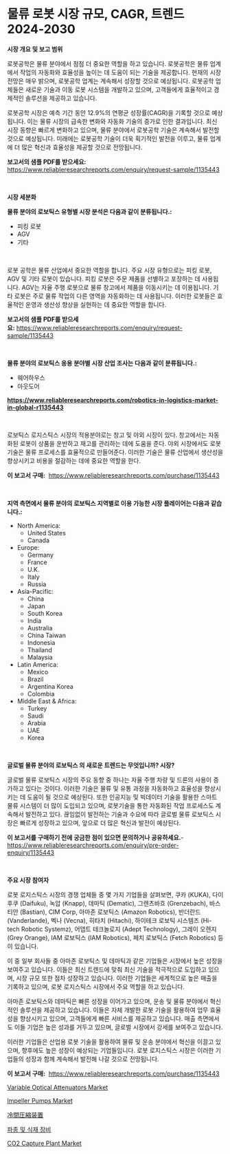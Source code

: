 <p><h1>물류 로봇 시장 규모, CAGR, 트렌드 2024-2030</h1></p><p><strong>시장 개요 및 보고 범위</strong></p>
<p><p>로봇공학은 물류 분야에서 점점 더 중요한 역할을 하고 있습니다. 로봇공학은 물류 업계에서 작업의 자동화와 효율성을 높이는 데 도움이 되는 기술을 제공합니다. 현재의 시장 전망은 매우 밝으며, 로봇공학 업계는 계속해서 성장할 것으로 예상됩니다. 로봇공학 업체들은 새로운 기술과 이동 로봇 시스템을 개발하고 있으며, 고객들에게 효율적이고 경제적인 솔루션을 제공하고 있습니다.</p><p>로봇공학 시장은 예측 기간 동안 12.9%의 연평균 성장률(CAGR)을 기록할 것으로 예상됩니다. 이는 물류 시장의 급속한 변화와 자동화 기술의 증가로 인한 결과입니다. 최신 시장 동향은 빠르게 변화하고 있으며, 물류 분야에서 로봇공학 기술은 계속해서 발전할 것으로 예상됩니다. 미래에는 로봇공학 기술이 더욱 획기적인 발전을 이루고, 물류 업계에 더 많은 혁신과 효율성을 제공할 것으로 전망됩니다.</p></p>
<p><strong>보고서의 샘플 PDF를 받으세요:</strong> <a href="https://www.reliableresearchreports.com/enquiry/request-sample/1135443">https://www.reliableresearchreports.com/enquiry/request-sample/1135443</a></p>
<p>&nbsp;</p>
<p><strong>시장 세분화</strong></p>
<p><strong>물류 분야의 로보틱스 유형별 시장 분석은 다음과 같이 분류됩니다.:</strong></p>
<p><ul><li>피킹 로봇</li><li>AGV</li><li>기타</li></ul></p>
<p>&nbsp;</p>
<p><p>로봇 공학은 물류 산업에서 중요한 역할을 합니다. 주요 시장 유형으로는 피킹 로봇, AGV 및 기타 로봇이 있습니다. 피킹 로봇은 주문 제품을 선별하고 포장하는 데 사용됩니다. AGV는 자율 주행 로봇으로 물류 창고에서 제품을 이동시키는 데 이용됩니다. 기타 로봇은 주로 물류 작업의 다른 영역을 자동화하는 데 사용됩니다. 이러한 로봇들은 효율적인 운영과 생산성 향상을 실현하는 데 중요한 역할을 합니다.</p></p>
<p><strong>보고서의 샘플 PDF를 받으세요:</strong>&nbsp;<a href="https://www.reliableresearchreports.com/enquiry/request-sample/1135443">https://www.reliableresearchreports.com/enquiry/request-sample/1135443</a></p>
<p>&nbsp;</p>
<p><strong> 물류 분야의 로보틱스 응용 분야별 시장 산업 조사는 다음과 같이 분류됩니다.:</strong></p>
<p><ul><li>웨어하우스</li><li>아웃도어</li></ul></p>
<p><strong><a href="https://www.reliableresearchreports.com/robotics-in-logistics-market-in-global-r1135443">https://www.reliableresearchreports.com/robotics-in-logistics-market-in-global-r1135443</a></strong></p>
<p>&nbsp;</p>
<p><p>로보틱스 로지스틱스 시장의 적용분야로는 창고 및 야외 시장이 있다. 창고에서는 자동화된 로봇이 상품을 운반하고 재고를 관리하는 데에 도움을 준다. 야외 시장에서도 로봇 기술은 물류 프로세스를 효율적으로 만들어준다. 이러한 기술은 물류 산업에서 생산성을 향상시키고 비용을 절감하는 데에 중요한 역할을 한다.</p></p>
<p><strong>이 보고서 구매:</strong>&nbsp; <a href="https://www.reliableresearchreports.com/purchase/1135443">https://www.reliableresearchreports.com/purchase/1135443</a></p>
<p>&nbsp;</p>
<p><strong>지역 측면에서 물류 분야의 로보틱스 지역별로 이용 가능한 시장 플레이어는 다음과 같습니다.:</strong></p>
<p><ul>
    <li>
        North America:
        <ul>
            <li>United States</li>
            <li>Canada</li>
        </ul>
    </li>
    <li>
        Europe:
        <ul>
            <li>Germany</li>
            <li>France</li>
            <li>U.K.</li>
            <li>Italy</li>
            <li>Russia</li>
        </ul>
    </li>
    <li>
        Asia-Pacific:
        <ul>
            <li>China</li>
            <li>Japan</li>
            <li>South Korea</li>
            <li>India</li>
            <li>Australia</li>
            <li>China Taiwan</li>
            <li>Indonesia</li>
            <li>Thailand</li>
            <li>Malaysia</li>
        </ul>
    </li>
    <li>
        Latin America:
        <ul>
            <li>Mexico</li>
            <li>Brazil</li>
            <li>Argentina Korea</li>
            <li>Colombia</li>
        </ul>
    </li>
    <li>
        Middle East & Africa:
        <ul>
            <li>Turkey</li>
            <li>Saudi</li>
            <li>Arabia</li>
            <li>UAE</li>
            <li>Korea</li>
        </ul>
    </li>
    </ul></p>
<p>&nbsp;</p>
<p><strong>글로벌 물류 분야의 로보틱스 의 새로운 트렌드는 무엇입니까? 시장?</strong></p>
<p><p>글로벌 물류 로보틱스 시장의 주요 동향 중 하나는 자율 주행 차량 및 드론의 사용이 증가하고 있다는 것이다. 이러한 기술은 물류 및 유통 과정을 자동화하고 효율성을 향상시키는 데 도움이 될 것으로 예상된다. 또한 인공지능 및 빅데이터 기술을 활용한 스마트 물류 시스템이 더 많이 도입되고 있으며, 로봇기술을 통한 자동화된 작업 프로세스도 계속해서 발전하고 있다. 끊임없이 발전하는 기술과 수요에 따라 글로벌 물류 로보틱스 시장은 빠르게 성장하고 있으며, 앞으로 더 많은 혁신과 발전이 예상된다.</p></p>
<p><strong>이 보고서를 구매하기 전에 궁금한 점이 있으면 문의하거나 공유하세요.</strong>- <a href="https://www.reliableresearchreports.com/enquiry/pre-order-enquiry/1135443">https://www.reliableresearchreports.com/enquiry/pre-order-enquiry/1135443</a></p>
<p>&nbsp;</p>
<p><strong>주요 시장 참여자</strong></p>
<p><p>로봇 로지스틱스 시장의 경쟁 업체들 중 몇 가지 기업들을 살펴보면, 쿠카 (KUKA), 다이후쿠 (Daifuku), 녹압 (Knapp), 데마틱 (Dematic), 그렌츠바흐 (Grenzebach), 바스티안 (Bastian), CIM Corp, 아마존 로보틱스 (Amazon Robotics), 반더란드 (Vanderlande), 벡나 (Vecna), 히타치 (Hitachi), 하이테크 로보틱 시스템즈 (Hi-tech Robotic Systemz), 어뎁트 테크놀로지 (Adept Technology), 그레이 오렌지 (Grey Orange), IAM 로보틱스 (IAM Robotics), 페치 로보틱스 (Fetch Robotics) 등이 있습니다.</p><p>이 중 일부 회사들 중 아마존 로보틱스 및 데마틱과 같은 기업들은 시장에서 높은 성장을 보여주고 있습니다. 이들은 최신 트렌드에 맞춰 최신 기술을 적극적으로 도입하고 있으며, 시장 규모 또한 점차 성장하고 있습니다. 이러한 기업들은 세계적으로 높은 매출을 기록하고 있으며, 로봇 로지스틱스 시장에서 주요 역할을 하고 있습니다.</p><p>아마존 로보틱스와 데마틱은 빠른 성장을 이어가고 있으며, 운송 및 물류 분야에서 혁신적인 솔루션을 제공하고 있습니다. 이들은 자체 개발한 로봇 기술을 활용하여 업무 효율성을 향상시키고 있으며, 고객들에게 빠른 서비스를 제공하고 있습니다. 매출 측면에서도 이들 기업은 높은 성과를 거두고 있으며, 글로벌 시장에서 강세를 보여주고 있습니다.</p><p>이러한 기업들은 산업용 로봇 기술을 활용하여 물류 및 운송 분야에서 혁신을 이끌고 있으며, 향후에도 높은 성장이 예상되는 기업들입니다. 로봇 로지스틱스 시장은 이러한 기업들의 성장과 함께 계속해서 발전해 나갈 것으로 전망됩니다.</p></p>
<p><strong>이 보고서 구매:</strong>&nbsp;&nbsp;<a href="https://www.reliableresearchreports.com/purchase/1135443">https://www.reliableresearchreports.com/purchase/1135443</a></p>
<p><p><a href="https://github.com/abdelrhmankishk22/Market-Research-Report-List-4/blob/main/variable-optical-attenuators-market.md">Variable Optical Attenuators Market</a></p><p><a href="https://view.publitas.com/reportprime-1/impeller-pumps-market-analysis-and-sze-forecasted-for-period-from-2024-to-2031/">Impeller Pumps Market</a></p><p><a href="https://github.com/lrlmopnhwd79300/Market-Research-Report-List-1/blob/main/872167029021.md">冷間圧縮装置</a></p><p><a href="https://github.com/akzkkws047661437/Market-Research-Report-List-1/blob/main/208372626695.md">파종 및 식재 장비</a></p><p><a href="https://issuu.com/reportprime-2/docs/co2-capture-plant-market-size-2030.pptx">CO2 Capture Plant Market</a></p></p>